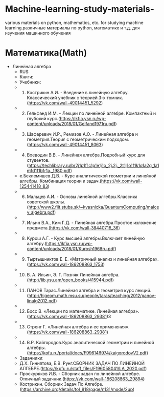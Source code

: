 # Machine-learning-study-materials-
various materials on python, mathematics, etc. for studying machine learning.различные материалы по python, математике и т.д. для изучения машинного обучения
# Математика(Math)
  * Линейная алгебра
    * RUS
    * Книги:
    * Учебники:
    * 1. Кострикин А.И. - Введение в линейную алгебру. Классический учебник с теорией.3-х томник.(https://vk.com/wall-49014451_5292)
    * 2. Гельфанд И.М. - Лекции по линейной алгебре. Компактный и глубокий курс.(https://ikfia.ysn.ru/wp-content/uploads/2018/01/Gelfand1971ru.pdf)
    * 3. Шафаревич И.Р., Ремизов А.О. - Линейная алгебра и геометрия.Теория с геометрическим подходом.(https://vk.com/wall-49014451_8063)
    * 4. Воеводин В.В. - Линейная алгебра.Подробный курс для студентов.(https://techlibrary.ru/b/2j1p1f1c1p1e1j1o_2j.2j._2t1j1o1f1k1o1a2g_1a1m1d1f1b1r1a._1980.pdf)
    *  e.Беклемишев Д.В. - Курс аналитической геометрии и линейной алгебры. Комбинация теории и задач.(https://vk.com/wall-125441418_83)
    * 6. Мальцев А.И. - Основы линейной алгебры.Классика советской школы.(http://www2.fiit.stuba.sk/~kvasnicka/QuantumComputing/malcev_algebra.pdf)
    * 7. Ильин В.А., Ким Г.Д. - Линейная алгебра.Простое изложение предмета.(https://vk.com/wall-38440718_36)
    * 8. Курош А.Г. - Курс высшей алгебры.Включает линейную алгебру.(https://ikfia.ysn.ru/wp-content/uploads/2018/01/Kurosh1968ru.pdf)
    * 9. Тыртышниктов Е. Е. «Матричный анализ и линейная алгебра».(https://vk.com/wall-186208863_1753)
    * 10. В. А. Ильин, Э. Г. Позняк Линейная алгебра.(http://lib.ysu.am/open_books/415944.pdf)
    * 11. ПАНОВ Тарас.Линейная алгебра и геометрия курс лекций.(http://higeom.math.msu.su/people/taras/teaching/2012/panov-linalg2012.pdf)
    * 12. Босс В. «Лекции по математике. Линейная алгебра».(https://vk.com/wall-186208863_29381)3
    * 13. Стренг Г. «Линейная алгебра и ее применения».(https://vk.com/wall-186208863_29381)
    * 14. В.Р. Кайгородов.Курс аналитической геометрии и линейной алгебры.(https://kpfu.ru/portal/docs/F996146974/kaigorodovV2.pdf)
    * Задачники:
    * Д.Х. Гиниятова, Е.В. Рунг.СБОРНИК ЗАДАЧ ПО ЛИНЕЙНОЙ АЛГЕБРЕ.(https://kpfu.ru/staff_files/F196058041/LA_2020.pdf)
    * Проскуряков И.В. - Сборник задач по линейной алгебре. Отличный задачник.(https://vk.com/wall-186208863_29894)
    * Кострикин. Сборник Задач По Алгебре.(https://archive.org/details/tol_818/page/n131/mode/2up)
